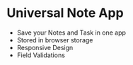 # Universal Note App

- Save your Notes and Task in one app
- Stored in browser storage
- Responsive Design
- Field Validations
  
